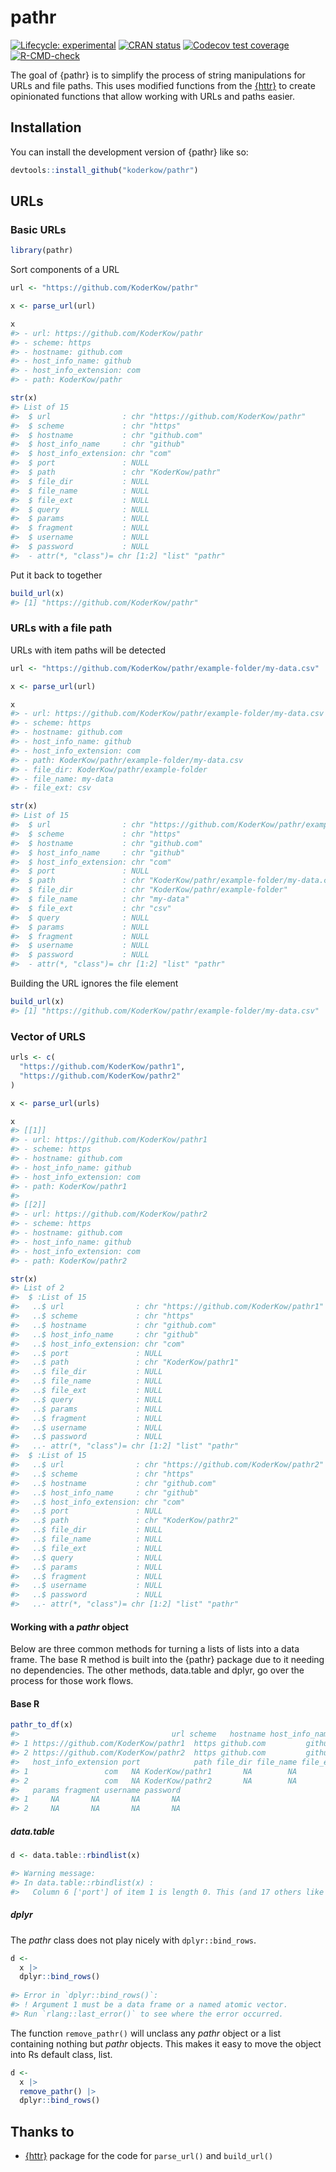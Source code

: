 
<!-- README.md is generated from README.Rmd. Please edit that file -->

# pathr

<!-- badges: start -->

[![Lifecycle:
experimental](https://img.shields.io/badge/lifecycle-experimental-orange.svg)](https://lifecycle.r-lib.org/articles/stages.html#experimental)
[![CRAN
status](https://www.r-pkg.org/badges/version/pathr)](https://CRAN.R-project.org/package=pathr)
[![Codecov test
coverage](https://codecov.io/gh/KoderKow/pathr/branch/main/graph/badge.svg)](https://app.codecov.io/gh/KoderKow/pathr?branch=main)
[![R-CMD-check](https://github.com/KoderKow/pathr/actions/workflows/R-CMD-check.yaml/badge.svg)](https://github.com/KoderKow/pathr/actions/workflows/R-CMD-check.yaml)
<!-- badges: end -->

The goal of {pathr} is to simplify the process of string manipulations
for URLs and file paths. This uses modified functions from the
[{httr}](https://github.com/r-lib/httr) to create opinionated functions
that allow working with URLs and paths easier.

## Installation

You can install the development version of {pathr} like so:

``` r
devtools::install_github("koderkow/pathr")
```

## URLs

### Basic URLs

``` r
library(pathr)
```

Sort components of a URL

``` r
url <- "https://github.com/KoderKow/pathr"

x <- parse_url(url)

x
#> - url: https://github.com/KoderKow/pathr
#> - scheme: https
#> - hostname: github.com
#> - host_info_name: github
#> - host_info_extension: com
#> - path: KoderKow/pathr

str(x)
#> List of 15
#>  $ url                : chr "https://github.com/KoderKow/pathr"
#>  $ scheme             : chr "https"
#>  $ hostname           : chr "github.com"
#>  $ host_info_name     : chr "github"
#>  $ host_info_extension: chr "com"
#>  $ port               : NULL
#>  $ path               : chr "KoderKow/pathr"
#>  $ file_dir           : NULL
#>  $ file_name          : NULL
#>  $ file_ext           : NULL
#>  $ query              : NULL
#>  $ params             : NULL
#>  $ fragment           : NULL
#>  $ username           : NULL
#>  $ password           : NULL
#>  - attr(*, "class")= chr [1:2] "list" "pathr"
```

Put it back to together

``` r
build_url(x)
#> [1] "https://github.com/KoderKow/pathr"
```

### URLs with a file path

URLs with item paths will be detected

``` r
url <- "https://github.com/KoderKow/pathr/example-folder/my-data.csv"

x <- parse_url(url)

x
#> - url: https://github.com/KoderKow/pathr/example-folder/my-data.csv
#> - scheme: https
#> - hostname: github.com
#> - host_info_name: github
#> - host_info_extension: com
#> - path: KoderKow/pathr/example-folder/my-data.csv
#> - file_dir: KoderKow/pathr/example-folder
#> - file_name: my-data
#> - file_ext: csv

str(x)
#> List of 15
#>  $ url                : chr "https://github.com/KoderKow/pathr/example-folder/my-data.csv"
#>  $ scheme             : chr "https"
#>  $ hostname           : chr "github.com"
#>  $ host_info_name     : chr "github"
#>  $ host_info_extension: chr "com"
#>  $ port               : NULL
#>  $ path               : chr "KoderKow/pathr/example-folder/my-data.csv"
#>  $ file_dir           : chr "KoderKow/pathr/example-folder"
#>  $ file_name          : chr "my-data"
#>  $ file_ext           : chr "csv"
#>  $ query              : NULL
#>  $ params             : NULL
#>  $ fragment           : NULL
#>  $ username           : NULL
#>  $ password           : NULL
#>  - attr(*, "class")= chr [1:2] "list" "pathr"
```

Building the URL ignores the file element

``` r
build_url(x)
#> [1] "https://github.com/KoderKow/pathr/example-folder/my-data.csv"
```

### Vector of URLS

``` r
urls <- c(
  "https://github.com/KoderKow/pathr1",
  "https://github.com/KoderKow/pathr2"
)

x <- parse_url(urls)

x
#> [[1]]
#> - url: https://github.com/KoderKow/pathr1
#> - scheme: https
#> - hostname: github.com
#> - host_info_name: github
#> - host_info_extension: com
#> - path: KoderKow/pathr1
#> 
#> [[2]]
#> - url: https://github.com/KoderKow/pathr2
#> - scheme: https
#> - hostname: github.com
#> - host_info_name: github
#> - host_info_extension: com
#> - path: KoderKow/pathr2

str(x)
#> List of 2
#>  $ :List of 15
#>   ..$ url                : chr "https://github.com/KoderKow/pathr1"
#>   ..$ scheme             : chr "https"
#>   ..$ hostname           : chr "github.com"
#>   ..$ host_info_name     : chr "github"
#>   ..$ host_info_extension: chr "com"
#>   ..$ port               : NULL
#>   ..$ path               : chr "KoderKow/pathr1"
#>   ..$ file_dir           : NULL
#>   ..$ file_name          : NULL
#>   ..$ file_ext           : NULL
#>   ..$ query              : NULL
#>   ..$ params             : NULL
#>   ..$ fragment           : NULL
#>   ..$ username           : NULL
#>   ..$ password           : NULL
#>   ..- attr(*, "class")= chr [1:2] "list" "pathr"
#>  $ :List of 15
#>   ..$ url                : chr "https://github.com/KoderKow/pathr2"
#>   ..$ scheme             : chr "https"
#>   ..$ hostname           : chr "github.com"
#>   ..$ host_info_name     : chr "github"
#>   ..$ host_info_extension: chr "com"
#>   ..$ port               : NULL
#>   ..$ path               : chr "KoderKow/pathr2"
#>   ..$ file_dir           : NULL
#>   ..$ file_name          : NULL
#>   ..$ file_ext           : NULL
#>   ..$ query              : NULL
#>   ..$ params             : NULL
#>   ..$ fragment           : NULL
#>   ..$ username           : NULL
#>   ..$ password           : NULL
#>   ..- attr(*, "class")= chr [1:2] "list" "pathr"
```

#### Working with a *pathr* object

Below are three common methods for turning a lists of lists into a data
frame. The base R method is built into the {pathr} package due to it
needing no dependencies. The other methods, data.table and dplyr, go
over the process for those work flows.

#### Base R

``` r
pathr_to_df(x)
#>                                  url scheme   hostname host_info_name
#> 1 https://github.com/KoderKow/pathr1  https github.com         github
#> 2 https://github.com/KoderKow/pathr2  https github.com         github
#>   host_info_extension port            path file_dir file_name file_ext query
#> 1                 com   NA KoderKow/pathr1       NA        NA       NA    NA
#> 2                 com   NA KoderKow/pathr2       NA        NA       NA    NA
#>   params fragment username password
#> 1     NA       NA       NA       NA
#> 2     NA       NA       NA       NA
```

##### data.table

``` r
d <- data.table::rbindlist(x)

#> Warning message:
#> In data.table::rbindlist(x) :
#>   Column 6 ['port'] of item 1 is length 0. This (and 17 others like it) has been filled with NA (NULL for list columns) to make each item uniform.
```

##### dplyr

The *pathr* class does not play nicely with `dplyr::bind_rows`.

``` r
d <- 
  x |> 
  dplyr::bind_rows()
  
#> Error in `dplyr::bind_rows()`:
#> ! Argument 1 must be a data frame or a named atomic vector.
#> Run `rlang::last_error()` to see where the error occurred.
```

The function `remove_pathr()` will unclass any *pathr* object or a list
containing nothing but *pathr* objects. This makes it easy to move the
object into Rs default class, list.

``` r
d <-
  x |>
  remove_pathr() |>
  dplyr::bind_rows()
```

## Thanks to

- [{httr}](https://github.com/r-lib/httr) package for the code for
  `parse_url()` and `build_url()`
